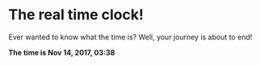 # The real time clock!

Ever wanted to know what the time is? Well, your journey is about to end!

**The time is Nov 14, 2017, 03:38**